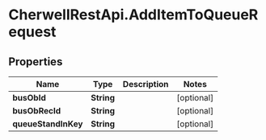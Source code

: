# CherwellRestApi.AddItemToQueueRequest

## Properties
Name | Type | Description | Notes
------------ | ------------- | ------------- | -------------
**busObId** | **String** |  | [optional] 
**busObRecId** | **String** |  | [optional] 
**queueStandInKey** | **String** |  | [optional] 


